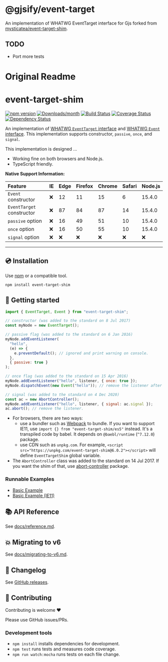 # @gjsify/event-target

An implementation of WHATWG EventTarget interface for Gjs forked from [mysticatea/event-target-shim](https://github.com/mysticatea/event-target-shim).

## TODO

* Port more tests

# Original Readme
# event-target-shim

[![npm version](https://img.shields.io/npm/v/event-target-shim.svg)](https://www.npmjs.com/package/event-target-shim)
[![Downloads/month](https://img.shields.io/npm/dm/event-target-shim.svg)](http://www.npmtrends.com/event-target-shim)
[![Build Status](https://github.com/mysticatea/event-target-shim/workflows/CI/badge.svg)](https://github.com/mysticatea/event-target-shim/actions)
[![Coverage Status](https://codecov.io/gh/mysticatea/event-target-shim/branch/master/graph/badge.svg)](https://codecov.io/gh/mysticatea/event-target-shim)
[![Dependency Status](https://david-dm.org/mysticatea/event-target-shim.svg)](https://david-dm.org/mysticatea/event-target-shim)

An implementation of [WHATWG `EventTarget` interface](https://dom.spec.whatwg.org/#interface-eventtarget) and [WHATWG `Event` interface](https://dom.spec.whatwg.org/#interface-event). This implementation supports constructor, `passive`, `once`, and `signal`.

This implementation is designed ...

- Working fine on both browsers and Node.js.
- TypeScript friendly.

**Native Support Information:**

| Feature                   | IE  | Edge | Firefox | Chrome | Safari | Node.js |
| :------------------------ | :-- | :--- | :------ | :----- | :----- | :------ |
| `Event` constructor       | ❌  | 12   | 11      | 15     | 6      | 15.4.0  |
| `EventTarget` constructor | ❌  | 87   | 84      | 87     | 14     | 15.4.0  |
| `passive` option          | ❌  | 16   | 49      | 51     | 10     | 15.4.0  |
| `once` option             | ❌  | 16   | 50      | 55     | 10     | 15.4.0  |
| `signal` option           | ❌  | ❌   | ❌      | ❌     | ❌     | ❌      |

---

## 💿 Installation

Use [npm](https://www.npmjs.com/) or a compatible tool.

```
npm install event-target-shim
```

## 📖 Getting started

```js
import { EventTarget, Event } from "event-target-shim";

// constructor (was added to the standard on 8 Jul 2017)
const myNode = new EventTarget();

// passive flag (was added to the standard on 6 Jan 2016)
myNode.addEventListener(
  "hello",
  (e) => {
    e.preventDefault(); // ignored and print warning on console.
  },
  { passive: true }
);

// once flag (was added to the standard on 15 Apr 2016)
myNode.addEventListener("hello", listener, { once: true });
myNode.dispatchEvent(new Event("hello")); // remove the listener after call.

// signal (was added to the standard on 4 Dec 2020)
const ac = new AbortController();
myNode.addEventListener("hello", listener, { signal: ac.signal });
ac.abort(); // remove the listener.
```

- For browsers, there are two ways:
  - use a bundler such as [Webpack](https://webpack.js.org/) to bundle. If you want to support IE11, use `import {} from "event-target-shim/es5"` instead. It's a transpiled code by babel. It depends on `@baebl/runtime` (`^7.12.0`) package.
  - use CDN such as `unpkg.com`. For example, `<script src="https://unpkg.com/event-target-shim@6.0.2"></script>` will define `EventTargetShim` global variable.
- The `AbortController` class was added to the standard on 14 Jul 2017. If you want the shim of that, use [abort-controller](https://www.npmjs.com/package/abort-controller) package.

### Runnable Examples

- [Basic Example](https://jsbin.com/dapuwomamo/1/edit?html,console)
- [Basic Example (IE11)](https://jsbin.com/xigeyetipe/1/edit?html,console)

## 📚 API Reference

See [docs/reference.md](docs/reference.md).

## 💥 Migrating to v6

See [docs/migrating-to-v6.md](docs/migrating-to-v6.md).

## 📰 Changelog

See [GitHub releases](https://github.com/mysticatea/event-target-shim/releases).

## 🍻 Contributing

Contributing is welcome ❤️

Please use GitHub issues/PRs.

### Development tools

- `npm install` installs dependencies for development.
- `npm test` runs tests and measures code coverage.
- `npm run watch:mocha` runs tests on each file change.
